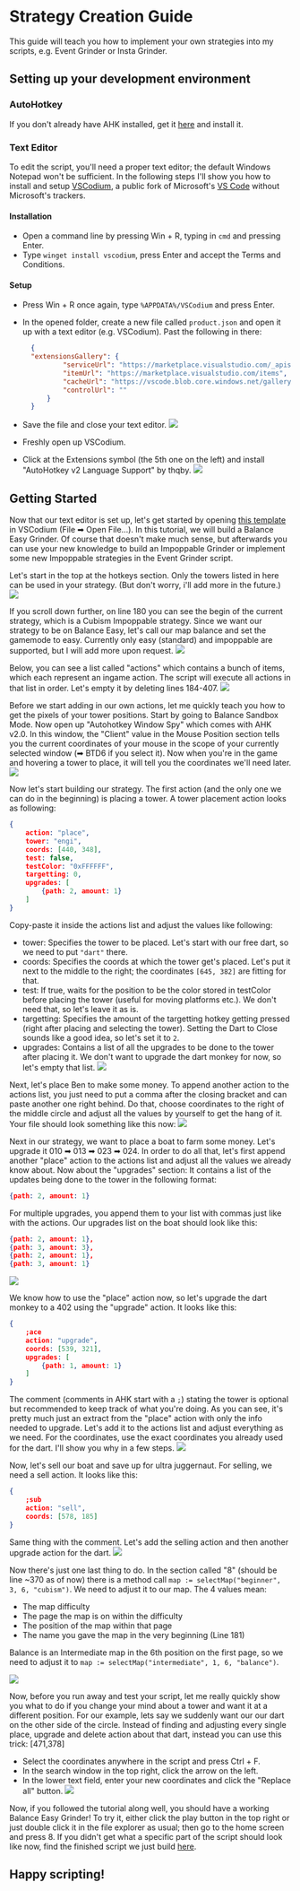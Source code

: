 # Strategy Creation Guide

This guide will teach you how to implement your own strategies into my scripts, e.g. Event Grinder or Insta Grinder.

## Setting up your development environment
### **AutoHotkey**
If you don't already have AHK installed, get it [here](https://www.autohotkey.com/) and install it.

### **Text Editor**
To edit the script, you'll need a proper text editor; the default Windows Notepad won't be sufficient. In the following steps I'll show you how to install and setup [VSCodium](https://vscodium.com/), a public fork of Microsoft's [VS Code](https://code.visualstudio.com) without Microsoft's trackers.

#### **Installation**
- Open a command line by pressing Win + R, typing in `cmd` and pressing Enter.
- Type `winget install vscodium`, press Enter and accept the Terms and Conditions.

#### **Setup**
- Press Win + R once again, type `%APPDATA%/VSCodium` and press Enter.
- In the opened folder, create a new file called `product.json` and open it up with a text editor (e.g. VSCodium). Past the following in there:
  ```json
    {
    "extensionsGallery": {
            "serviceUrl": "https://marketplace.visualstudio.com/_apis/public/gallery",
            "itemUrl": "https://marketplace.visualstudio.com/items",
            "cacheUrl": "https://vscode.blob.core.windows.net/gallery/index",
            "controlUrl": ""
        }
    }
- Save the file and close your text editor.
  ![](images/02_enable_vscode_extension_store.gif)
  
- Freshly open up VSCodium.
- Click at the Extensions symbol (the 5th one on the left) and install "AutoHotkey v2 Language Support" by thqby.
  ![](images/03_install_ahk_extension.gif)

## Getting Started
Now that our text editor is set up, let's get started by opening [this template](./template.ahk) in VSCodium (File ➡ Open File...). In this tutorial, we will build a Balance Easy Grinder. Of course that doesn't make much sense, but afterwards you can use your new knowledge to build an Impoppable Grinder or implement some new Impoppable strategies in the Event Grinder script.

Let's start in the top at the hotkeys section. Only the towers listed in here can be used in your strategy. (But don't worry, i'll add more in the future.)
![](images/04_hotkeys.png)

If you scroll down further, on line 180 you can see the begin of the current strategy, which is a Cubism Impoppable strategy. Since we want our strategy to be on Balance Easy, let's call our map balance and set the gamemode to easy. Currently only easy (standard) and impoppable are supported, but I will add more upon request.
![](images/05_map_and_mode.png)

Below, you can see a list called "actions" which contains a bunch of items, which each represent an ingame action. The script will execute all actions in that list in order. Let's empty it by deleting lines 184-407.
![](images/06_empty_actions_list.png)

Before we start adding in our own actions, let me quickly teach you how to get the pixels of your tower positions. Start by going to Balance Sandbox Mode. Now open up "Autohotkey Window Spy" which comes with AHK v2.0.
In this window, the "Client" value in the Mouse Position section tells you the current coordinates of your mouse in the scope of your currently selected window (➡ BTD6 if you select it). Now when you're in the game and hovering a tower to place, it will tell you the coordinates we'll need later.
![](images/07_window_spy.png)

Now let's start building our strategy. The first action (and the only one we can do in the beginning) is placing a tower. A tower placement action looks as following:
```json
{
    action: "place",
    tower: "engi",
    coords: [440, 348],
    test: false,
    testColor: "0xFFFFFF",
    targetting: 0,
    upgrades: [
        {path: 2, amount: 1}
    ]
}
```

Copy-paste it inside the actions list and adjust the values like following:
- tower: Specifies the tower to be placed. Let's start with our free dart, so we need to put `"dart"` there.
- coords: Specifies the coords at which the tower get's placed. Let's put it next to the middle to the right; the coordinates `[645, 382]` are fitting for that.
- test: If true, waits for the position to be the color stored in testColor before placing the tower (useful for moving platforms etc.). We don't need that, so let's leave it as is.
- targetting: Specifies the amount of the targetting hotkey getting pressed (right after placing and selecting the tower). Setting the Dart to Close sounds like a good idea, so let's set it to `2`.
- upgrades: Contains a list of all the upgrades to be done to the tower after placing it. We don't want to upgrade the dart monkey for now, so let's empty that list.
![](images/08_first_action.png)

Next, let's place Ben to make some money. To append another action to the actions list, you just need to put a comma after the closing bracket and can paste another one right behind. Do that, choose coordinates to the right of the middle circle and adjust all the values by yourself to get the hang of it. Your file should look something like this now:
![](images/09_appending_actions.png)

Next in our strategy, we want to place a boat to farm some money. Let's upgrade it 010 ➡ 013 ➡ 023 ➡ 024.
In order to do all that, let's first append another "place" action to the actions list and adjust all the values we already know about. Now about the "upgrades" section: It contains a list of the updates being done to the tower in the following format:
```json
{path: 2, amount: 1}
```
For multiple upgrades, you append them to your list with commas just like with the actions. Our upgrades list on the boat should look like this:
```json
{path: 2, amount: 1},
{path: 3, amount: 3},
{path: 2, amount: 1},
{path: 3, amount: 1}
```
![](images/10_placement_with_upgrades.png)

We know how to use the "place" action now, so let's upgrade the dart monkey to a 402 using the "upgrade" action. It looks like this:
```json
{
    ;ace
    action: "upgrade",
    coords: [539, 321],
    upgrades: [
        {path: 1, amount: 1}
    ]
}
```

The comment (comments in AHK start with a `;`) stating the tower is optional but recommended to keep track of what you're doing. As you can see, it's pretty much just an extract from the "place" action with only the info needed to upgrade. Let's add it to the actions list and adjust everything as we need. For the coordinates, use the exact coordinates you already used for the dart. I'll show you why in a few steps.
![](images/11_upgrade_action.png)

Now, let's sell our boat and save up for ultra juggernaut. For selling, we need a sell action. It looks like this:
```json
{
    ;sub
    action: "sell",
    coords: [578, 185]
}
```
Same thing with the comment. Let's add the selling action and then another upgrade action for the dart.
![](images/12_selling_action.png)

Now there's just one last thing to do. In the section called "8" (should be line ~370 as of now) there is a method call `map := selectMap("beginner", 3, 6, "cubism")`. We need to adjust it to our map. The 4 values mean:
- The map difficulty
- The page the map is on within the difficulty
- The position of the map within that page
- The name you gave the map in the very beginning (Line 181)

Balance is an Intermediate map in the 6th position on the first page, so we need to adjust it to `map := selectMap("intermediate", 1, 6, "balance")`.

![](images/13_adjusting_map_selection_method_call.png)

Now, before you run away and test your script, let me really quickly show you what to do if you change your mind about a tower and want it at a different position. For our example, lets say we suddenly want our our dart on the other side of the circle. Instead of finding and adjusting every single place, upgrade and delete action about that dart, instead you can use this trick: [471,378]
- Select the coordinates anywhere in the script and press Ctrl + F.
- In the search window in the top right, click the arrow on the left.
- In the lower text field, enter your new coordinates and click the "Replace all" button.
![](images/14_find_and_replace.gif)

Now, if you followed the tutorial along well, you should have a working Balance Easy Grinder! To try it, either click the play button in the top right or just double click it in the file explorer as usual; then go to the home screen and press 8. If you didn't get what a specific part of the script should look like now, find the finished script we just build [here](./tutorial.ahk).

## Happy scripting!
